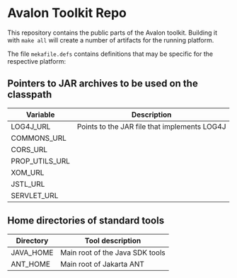 # Avalon Toolkit Repo

This repository contains the public parts of the Avalon toolkit. Building it with <code>make all</code> will create a number of artifacts
for the running platform.

The file <code>mekafile.defs</code> contains definitions that may be specific for the respective platform:

## Pointers to JAR archives to be used on the classpath

| Variable | Description |
| -------- | ------- |
| LOG4J_URL | Points to the JAR file that implements LOG4J |
| COMMONS_URL |  |
| CORS_URL |  |
| PROP_UTILS_URL |  |
| XOM_URL |  |
| JSTL_URL |  |
| SERVLET_URL |  |

## Home directories of standard tools

| Directory | Tool description |
| -------- | ------- |
| JAVA_HOME | Main root of the Java SDK tools |
| ANT_HOME | Main root of Jakarta ANT |
